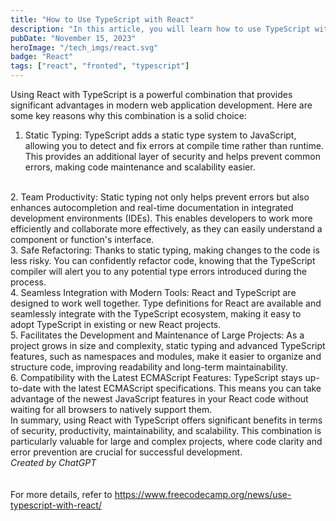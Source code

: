 ```yaml
---
title: "How to Use TypeScript with React"
description: "In this article, you will learn how to use TypeScript with React."
pubDate: "November 15, 2023"
heroImage: "/tech_imgs/react.svg"
badge: "React"
tags: ["react", "fronted", "typescript"]
---
```

Using React with TypeScript is a powerful combination that provides significant advantages in modern web application development. Here are some key reasons why this combination is a solid choice:
<br>
1. Static Typing: TypeScript adds a static type system to JavaScript, allowing you to detect and fix errors at compile time rather than runtime. This provides an additional layer of security and helps prevent common errors, making code maintenance and scalability easier.
<br>
2. Team Productivity: Static typing not only helps prevent errors but also enhances autocompletion and real-time documentation in integrated development environments (IDEs). This enables developers to work more efficiently and collaborate more effectively, as they can easily understand a component or function's interface.
<br>
3. Safe Refactoring: Thanks to static typing, making changes to the code is less risky. You can confidently refactor code, knowing that the TypeScript compiler will alert you to any potential type errors introduced during the process.
<br>
4. Seamless Integration with Modern Tools: React and TypeScript are designed to work well together. Type definitions for React are available and seamlessly integrate with the TypeScript ecosystem, making it easy to adopt TypeScript in existing or new React projects.
<br>
5. Facilitates the Development and Maintenance of Large Projects: As a project grows in size and complexity, static typing and advanced TypeScript features, such as namespaces and modules, make it easier to organize and structure code, improving readability and long-term maintainability.
<br>
6. Compatibility with the Latest ECMAScript Features: TypeScript stays up-to-date with the latest ECMAScript specifications. This means you can take advantage of the newest JavaScript features in your React code without waiting for all browsers to natively support them.
<br>
In summary, using React with TypeScript offers significant benefits in terms of security, productivity, maintainability, and scalability. This combination is particularly valuable for large and complex projects, where code clarity and error prevention are crucial for successful development.
<br>
<div class="flex justify-center">
    <i style="text-align: center">Created by ChatGPT</i>
</div>
<br>
<br>
For more details, refer to <a href="https://www.freecodecamp.org/news/use-typescript-with-react/">https://www.freecodecamp.org/news/use-typescript-with-react/</a>